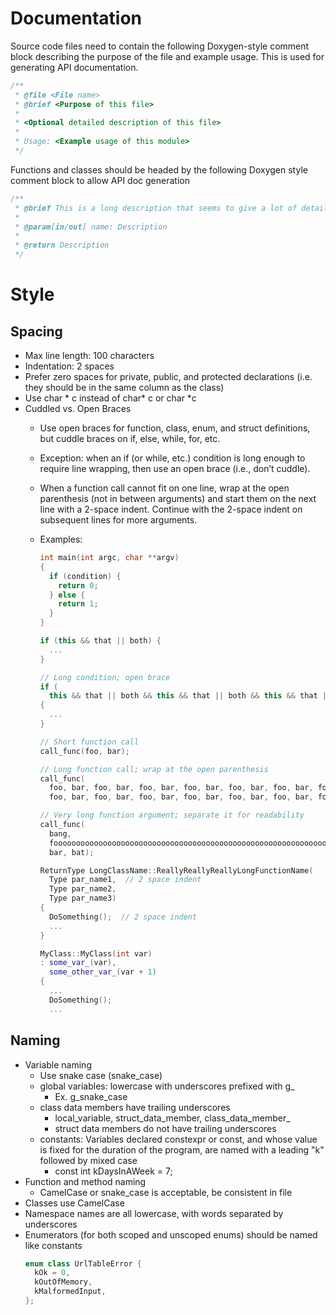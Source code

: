 # Documentation
Source code files need to contain the following Doxygen-style comment block describing the purpose of the file and example usage. This is used for generating API documentation.

```cpp
/**
 * @file <File name>
 * @brief <Purpose of this file>
 *
 * <Optional detailed description of this file>
 *
 * Usage: <Example usage of this module>
 */
```

Functions and classes should be headed by the following Doxygen style comment block to allow API doc generation

```cpp
/**
 * @brief This is a long description that seems to give a lot of detail
 *
 * @param[in/out] name: Description
 *
 * @return Description
 */
```

# Style
## Spacing
- Max line length: 100 characters
- Indentation: 2 spaces
- Prefer zero spaces for private, public, and protected declarations (i.e. they should be in the same column as the class)
- Use char \* c instead of char\* c or char \*c
- Cuddled vs. Open Braces
	- Use open braces for function, class, enum, and struct definitions, but cuddle braces  on if, else, while, for, etc.
	- Exception: when an if (or while, etc.) condition is long enough to require line wrapping, then use an open brace (i.e., don’t cuddle).
	- When a function call cannot fit on one line, wrap at the open parenthesis (not in between arguments) and start them on the next line with a 2-space indent. Continue with the 2-space indent on subsequent lines for more arguments.
	- Examples:
		```cpp
		int main(int argc, char **argv)
		{
		  if (condition) {
		    return 0;
		  } else {
		    return 1;
		  }
		}
		
		if (this && that || both) {
		  ...
		}
		
		// Long condition; open brace
		if (
		  this && that || both && this && that || both && this && that || both && this && that)
		{
		  ...
		}
		
		// Short function call
		call_func(foo, bar);
		
		// Long function call; wrap at the open parenthesis
		call_func(
		  foo, bar, foo, bar, foo, bar, foo, bar, foo, bar, foo, bar, foo, bar, foo, bar, foo, bar,
		  foo, bar, foo, bar, foo, bar, foo, bar, foo, bar, foo, bar, foo, bar, foo, bar, foo, bar);
		
		// Very long function argument; separate it for readability
		call_func(
		  bang,
		  fooooooooooooooooooooooooooooooooooooooooooooooooooooooooooooo,
		  bar, bat);
		```

		```cpp
		ReturnType LongClassName::ReallyReallyReallyLongFunctionName(
		  Type par_name1,  // 2 space indent
		  Type par_name2,
		  Type par_name3)
		{
		  DoSomething();  // 2 space indent
		  ...
		}
		
		MyClass::MyClass(int var)
		: some_var_(var),
		  some_other_var_(var + 1)
		{
		  ...
		  DoSomething();
		  ...
		```

## Naming
- Variable naming
	- Use snake case (snake\_case\)
	- global variables: lowercase with underscores prefixed with g_
		- Ex. g_snake_case
	- class data members have trailing underscores
		- local\_variable, struct\_data\_member, class\_data\_member\_
		- struct data members do not have trailing underscores
	- constants: Variables declared constexpr or const, and whose value is fixed for the duration of the program, are named with a leading "k" followed by mixed case
		- const int kDaysInAWeek = 7;
- Function and method naming
	- CamelCase or snake_case is acceptable, be consistent in file
- Classes use CamelCase
- Namespace names are all lowercase, with words separated by underscores
- Enumerators (for both scoped and unscoped enums) should be named like constants
	```cpp
	enum class UrlTableError {
	  kOk = 0,
	  kOutOfMemory,
	  kMalformedInput,
	};
	```

